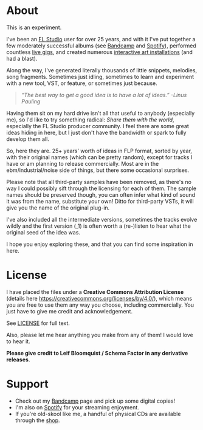 
# About

This is an experiment.

I've been an [FL Studio](https://www.image-line.com/fl-studio) user for over 25 years, and with it I've put together a few moderately successful albums (see [Bandcamp](https://schemafactor.bandcamp.com/) and [Spotify](https://open.spotify.com/artist/5wzWljjWgXBPQ9DhiRUqxp)), performed countless [live gigs](https://schemafactor.com/videos/), and created numerous [interactive art installations](https://schemafactor.com/photos/) (and had a blast).

Along the way, I've generated literally thousands of little snippets, melodies, song fragments.  Sometimes just idling, sometimes to learn and experiment with a new tool, VST, or feature, or sometimes just because.

> *“The best way to get a good idea is to have a lot of ideas.” -Linus Pauling*

Having them sit on my hard drive isn't all that useful to anybody (especially me), so I'd like to try something radical: _Share them with the world_, especially the FL Studio producer community.  I feel there are some great ideas hiding in here, but I just don't have the bandwidth or spark to fully develop them all.

So, here they are.  25+ years' worth of ideas in FLP format, sorted by year, with their original names (which can be pretty random), except for tracks I have or am planning to release commercially.  Most are in the ebm/industrial/noise side of things, but there some occasional surprises.

Please note that all third-party samples have been removed, as there's no way I could possibly sift through the licensing for each of them.  The sample names should be preserved though, you can often infer what kind of sound it was from the name, substitute your own!  Ditto for third-party VSTs, it will give you the name of the original plug-in.

I've also included all the intermediate versions, sometimes the tracks evolve wildly and the first version (_1) is often worth a (re-)listen to hear what the original seed of the idea was.

I hope you enjoy exploring these, and that you can find some inspiration in here.


# License

I have placed the files under a **Creative Commons Attribution License** (details here https://creativecommons.org/licenses/by/4.0/), which means you are free to use them any way you choose, including commercially.  You just have to give me credit and acknowledgement. 

See [LICENSE](https://raw.githubusercontent.com/LeifBloomquist/LexiconOfUnfinishedLoops/refs/heads/main/LICENCE) for full text.

Also, please let me hear anything you make from any of them!   I would love to hear it.

**Please give credit to Leif Bloomquist / Schema Factor in any derivative releases**.


# Support

* Check out my [Bandcamp](https://schemafactor.bandcamp.com/) page and pick up some digital copies!
* I'm also on [Spotify](https://open.spotify.com/artist/5wzWljjWgXBPQ9DhiRUqxp) for your streaming enjoyment.
* If you're old-skool like me, a handful of physical CDs are available through the [shop](https://schemafactor.com/shop/).







